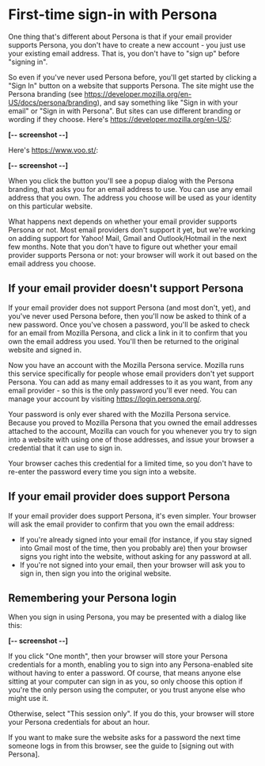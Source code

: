 # First-time sign-in with Persona #

One thing that's different about Persona is that if your email provider supports Persona, you don't have to create a new account - you just use your existing email address. That is, you don't have to "sign up" before "signing in".

So even if you've never used Persona before, you'll get started by clicking a "Sign In" button on a website that supports Persona. The site might use the Persona branding (see https://developer.mozilla.org/en-US/docs/persona/branding), and say something like "Sign in with your email" or "Sign in with Persona". But sites can use different branding or wording if they choose. Here's https://developer.mozilla.org/en-US/:

**[-- screenshot --]**

Here's https://www.voo.st/:

**[-- screenshot --]**

When you click the button you'll see a popup dialog with the Persona branding, that asks you for an email address to use. You can use any email address that you own. The address you choose will be used as your identity on this particular website.

What happens next depends on whether your email provider supports Persona or not. Most email providers don't support it yet, but we're working on adding support for Yahoo! Mail, Gmail and Outlook/Hotmail in the next few months. Note that you don't have to figure out whether your email provider supports Persona or not: your browser will work it out based on the email address you choose.

## If your email provider doesn't support Persona ##

If your email provider does not support Persona (and most don't, yet), and you've never used Persona before, then you'll now be asked to think of a new password. Once you've chosen a password, you'll be asked to check for an email from Mozilla Persona, and click a link in it to confirm that you own the email address you used. You'll then be returned to the original website and signed in.

Now you have an account with the Mozilla Persona service. Mozilla runs this service specifically for people whose email providers don't yet support Persona. You can add as many email addresses to it as you want, from any email provider - so this is the only password you'll ever need. You can manage your account by visiting https://login.persona.org/.

Your password is only ever shared with the Mozilla Persona service. Because you proved to Mozilla Persona that you owned the email addresses attached to the account, Mozilla can vouch for you whenever you try to sign into a website with using one of those addresses, and issue your browser a credential that it can use to sign in.

Your browser caches this credential for a limited time, so you don't have to re-enter the password every time you sign into a website.

## If your email provider does support Persona ##

If your email provider does support Persona, it's even simpler. Your browser will ask the email provider to confirm that you own the email address:

* If you're already signed into your email (for instance, if you stay signed into Gmail most of the time, then you probably are) then your browser signs you right into the website, without asking for any password at all.
* If you're not signed into your email, then your browser will ask you to sign in, then sign you into the original website.

## Remembering your Persona login ##

When you sign in using Persona, you may be presented with a dialog like this:

**[-- screenshot --]**

If you click "One month", then your browser will store your Persona credentials for a month, enabling you to sign into any Persona-enabled site without having to enter a password. Of course, that means anyone else sitting at your computer can sign in as you, so only choose this option if you're the only person using the computer, or you trust anyone else who might use it.

Otherwise, select "This session only". If you do this, your browser will store your Persona credentials for about an hour.

If you want to make sure the website asks for a password the next time someone logs in from this browser, see the guide to [signing out with Persona].